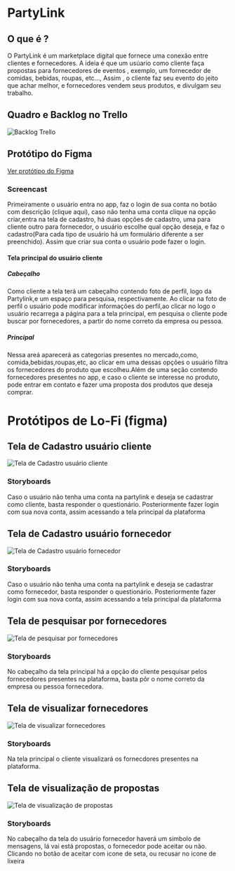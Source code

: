 # PartyLink

## O que é ?
O PartyLink é um marketplace digital que fornece uma conexão entre clientes e fornecedores. A ideia é que um usúario como cliente faça propostas para fornecedores de eventos , exemplo, um fornecedor de comidas, bebidas, roupas, etc..., Assim , o cliente faz seu evento do jeito que achar melhor, e fornecedores vendem seus produtos, e divulgam seu trabalho.

## Quadro e Backlog no Trello

![Backlog Trello](src/assets/imgs/quadro-trello.png)

## Protótipo do Figma
[Ver protótipo do Figma](https://www.figma.com/design/kLCXuvtk9LYKbZEaosKdjm/Market-Place?node-id=0-1&m=dev&t=wAsaRvRU5EYYFpAV-1)

### Screencast

Primeiramente o usuário entra no app, faz o login de sua conta no botão com descrição (clique aqui), caso não tenha uma conta clique na opção criar,entra na tela de cadastro, há duas opções de cadastro, uma para cliente outro para fornecedor, o usuário escolhe qual opção deseja, e faz o cadastro(Para cada tipo de usuário há um formulário diferente a ser preenchido). Assim que criar sua conta o usuário pode fazer o login.

#### Tela principal do usuário cliente

##### Cabeçalho

Como cliente a tela terá um cabeçalho contendo foto de perfil, logo da Partylink,e um espaço para pesquisa, respectivamente. Ao clicar na foto de perfil o usuário pode modificar informações do perfil,ao clicar no logo o usuário recarrega a página para a tela principal, em pesquisa o cliente pode buscar por fornecedores, a partir do nome correto da empresa ou pessoa.  

##### Principal

Nessa areá aparecerá as categorias presentes no mercado,como, comida,bebidas,roupas,etc, ao clicar em uma dessas opções o usuário filtra os fornecedores do produto que escolheu.Além de uma seção contendo fornecedores presentes no app, e caso o cliente se interesse no produto, pode entrar em contato e fazer uma proposta dos produtos que deseja comprar.

# Protótipos de Lo-Fi (figma)

## Tela de Cadastro usuário cliente

![Tela de Cadastro usuário cliente](src/assets/imgs/h2_cadastroCliente.png)

### Storyboards

Caso o usuário não tenha uma conta na partylink e deseja se cadastrar como cliente, basta responder o questionário. Posteriormente fazer login com sua nova conta, assim acessando a tela principal da plataforma

## Tela de Cadastro usuário fornecedor

![Tela de Cadastro usuário fornecedor](src/assets/imgs/h1_cadastroFornecedor.png)

### Storyboards

Caso o usuário não tenha uma conta na partylink e deseja se cadastrar como fornecedor, basta responder o questionário. Posteriormente fazer login com sua nova conta, assim acessando a tela principal da plataforma

## Tela de pesquisar por fornecedores

![Tela de pesquisar por fornecedores](src/assets/imgs/h3-pesquisarFornecedor.png)

### Storyboards

No cabeçalho da tela principal há a opção do cliente pesquisar pelos fornecedores presentes na plataforma, basta pôr o nome correto da empresa ou pessoa fornecedora.

## Tela de visualizar fornecedores

![Tela de visualizar fornecedores](src/assets/imgs/h4_visualizarFornecedores.png)

### Storyboards

Na tela principal o cliente visualizará os fornecdores presentes na plataforma.

## Tela de visualização de propostas

![Tela de visualização de propostas](src/assets/imgs/h5_realizarProposta.png)

### Storyboards

No cabeçalho da tela do usuário fornecedor haverá um simbolo de mensagens, lá vai está propostas, o fornecedor pode aceitar ou não. Clicando no botão de aceitar com icone de seta, ou recusar no icone de lixeira






